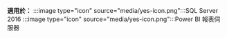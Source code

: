 **適用於：** :::image type="icon" source="media/yes-icon.png":::SQL Server 2016 :::image type="icon" source="media/yes-icon.png":::Power BI 報表伺服器